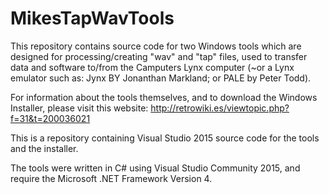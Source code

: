 # MikesTapWavTools

This repository contains source code for two Windows tools which are designed for processing/creating "wav" and "tap" files, used to transfer data and software to/from the Camputers Lynx computer (~or a Lynx emulator such as: Jynx BY Jonanthan Markland; or PALE by Peter Todd).

For information about the tools themselves, and to download the Windows Installer, please visit this website: http://retrowiki.es/viewtopic.php?f=31&t=200036021

This is a repository containing Visual Studio 2015 source code for the tools and the installer.

The tools were written in C# using Visual Studio Community 2015, and require the Microsoft .NET Framework Version 4.


